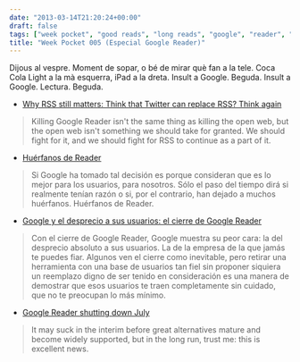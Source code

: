 ```yaml
---
date: "2013-03-14T21:20:24+00:00"
draft: false
tags: ["week pocket", "good reads", "long reads", "google", "reader", "lectura"]
title: "Week Pocket 005 (Especial Google Reader)"
---
```

Dijous al vespre. Moment de sopar, o bé de mirar què fan a la tele. Coca Cola Light a la mà esquerra, iPad a la dreta. Insult a Google. Beguda. Insult a Google. Lectura. Beguda.

- [Why RSS still matters: Think that Twitter can replace RSS? Think again](http://www.theverge.com/2013/3/14/4105006/why-rss-still-matters)

 > Killing Google Reader isn't the same thing as killing the open web, but the open web isn't something we should take for granted. We should fight for it, and we should fight for RSS to continue as a part of it.

- [Huérfanos de Reader](http://www.genbeta.com/web/huerfanos-de-reader)

 > Si Google ha tomado tal decisión es porque consideran que es lo mejor para los usuarios, para nosotros. Sólo el paso del tiempo dirá si realmente tenían razón o si, por el contrario, han dejado a muchos huérfanos. Huérfanos de Reader.

- [Google y el desprecio a sus usuarios: el cierre de Google Reader](http://www.enriquedans.com/2013/03/google-y-el-desprecio-a-sus-usuarios-el-cierre-de-google-reader.html)

 > Con el cierre de Google Reader, Google muestra su peor cara: la del desprecio absoluto a sus usuarios. La de la empresa de la que jamás te puedes fiar. Algunos ven el cierre como inevitable, pero retirar una herramienta con una base de usuarios tan fiel sin proponer siquiera un reemplazo digno de ser tenido en consideración es una manera de demostrar que esos usuarios te traen completamente sin cuidado, que no te preocupan lo más mínimo. 

- [Google Reader shutting down July](hhttp://www.marco.org/2013/03/13/google-reader-sunset)

 > It may suck in the interim before great alternatives mature and become widely supported, but in the long run, trust me: this is excellent news.
